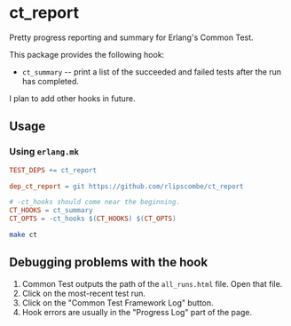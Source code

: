 # ct_report

Pretty progress reporting and summary for Erlang's Common Test.

This package provides the following hook:

- `ct_summary` -- print a list of the succeeded and failed tests after the run has completed.

I plan to add other hooks in future.

## Usage

### Using `erlang.mk`

```makefile
TEST_DEPS += ct_report

dep_ct_report = git https://github.com/rlipscombe/ct_report

# -ct_hooks should come near the beginning.
CT_HOOKS = ct_summary
CT_OPTS = -ct_hooks $(CT_HOOKS) $(CT_OPTS)
```

```sh
make ct
```

## Debugging problems with the hook

1. Common Test outputs the path of the `all_runs.html` file. Open that file.
2. Click on the most-recent test run.
3. Click on the "Common Test Framework Log" button.
4. Hook errors are usually in the "Progress Log" part of the page.
